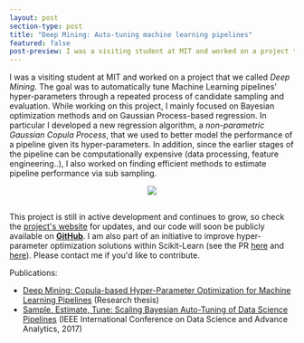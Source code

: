 ```yaml
---
layout: post
section-type: post
title: "Deep Mining: Auto-tuning machine learning pipelines"
featured: false
post-preview: I was a visiting student at MIT and worked on a project that we called *Deep Mining*. The goal was to automatically tune Machine Learning pipelines' hyper-parameters through a repeated process of candidate sampling and evaluation. While working on this project, I mainly focused on Bayesian optimization methods and on Gaussian Process-based regression. In particular I developed a new regression algorithm, a *non-parametric Gaussian Copula Process*, that we used to better model the performance of a pipeline given its hyper-parameters. In addition, since the earlier stages of the pipeline can be computationally expensive (data processing, feature engineering..), I also worked on finding efficient methods to estimate pipeline performance via sub sampling.
---
```


I was a visiting student at MIT and worked on a project that we called *Deep Mining*. The goal was to automatically tune Machine Learning pipelines' hyper-parameters through a repeated process of candidate sampling and evaluation. While working on this project, I mainly focused on Bayesian optimization methods and on Gaussian Process-based regression. In particular I developed a new regression algorithm, a *non-parametric Gaussian Copula Process*, that we used to better model the performance of a pipeline given its hyper-parameters. In addition, since the earlier stages of the pipeline can be computationally expensive (data processing, feature engineering..), I also worked on finding efficient methods to estimate pipeline performance via sub sampling.


<center style="margin-bottom:30px"><img src="https://sds-dubois.github.io/img/projects/DeepMining_workflow2.png"></center>   


This project is still in active development and continues to grow, so check the [project's website](https://hdi-dai.lids.mit.edu/projects/deep-mining/) for updates, and our code will soon be publicly available on **[GitHub](http://hdi-project.github.io/DeepMining/)**. I am also part of an initiative to improve hyper-parameter optimization solutions within Scikit-Learn (see the PR [here](https://github.com/scikit-learn/scikit-learn/pull/5491) and [here](https://github.com/scikit-learn/scikit-learn/pull/5185)). Please contact me if you'd like to contribute.


Publications:    
- [Deep Mining: Copula-based Hyper-Parameter Optimization for Machine Learning Pipelines](/downloads/deepmining_thesis.pdf) (Research thesis)    
- [Sample, Estimate, Tune: Scaling Bayesian Auto-Tuning of Data Science Pipelines](https://ieeexplore.ieee.org/document/8259796/) (IEEE International Conference on Data Science and Advance Analytics, 2017)     
